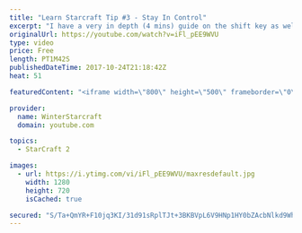 ```yaml
---
title: "Learn Starcraft Tip #3 - Stay In Control"
excerpt: "I have a very in depth (4 mins) guide on the shift key as well here https://www.youtube.com/watch?v=7x9pHr544oY"
originalUrl: https://youtube.com/watch?v=iFl_pEE9WVU
type: video
price: Free
length: PT1M42S
publishedDateTime: 2017-10-24T21:18:42Z
heat: 51

featuredContent: "<iframe width=\"800\" height=\"500\" frameborder=\"0\" src=\"https://www.youtube.com/embed/iFl_pEE9WVU\" allow=\"accelerometer; autoplay; encrypted-media; gyroscope; picture-in-picture\" allowfullscreen></iframe>"

provider:
  name: WinterStarcraft
  domain: youtube.com

topics:
  - StarCraft 2

images:
  - url: https://i.ytimg.com/vi/iFl_pEE9WVU/maxresdefault.jpg
    width: 1280
    height: 720
    isCached: true

secured: "S/Ta+QmYR+F10jq3KI/31d91sRplTJt+3BKBVpL6V9HNp1HY0bZAcbNlkd9WhcT50+UvdO/HUir2bCVcO3v9aPV+DR71ZU9pRlu4XvJcnPsOmQuk0g1pe8RuJ9e29k+hN7Cil3IgSv4A9HTY6rfk63yd3lk1yBwOu10GbGLRe1zodC7sz2ixax3wHX63Lul4eK+YYa9hiuEiN/8eHOAk0TXsnGZE3fcwI1YT3dKIV3Q4yH/DP4QSBxNvzUUVsIHatSCV9rtKlVsb52tP0Ld63OLrpmZUa1w/MohzOEZXG8zIY5VqNx0727lyoAjYXhtIKp3DdVgavP+bYFxYVDrhLuy7sw7LfgYVjX+sarRbz9gT4IGWC/vZ7wSsQx1oPDk45/L8Rbn2pA5zXqlOQKTsOI+GTH3Lu2M9fqRElc43SCo=;czArMaGJHjXQR5buQgR+Xw=="
---
```


